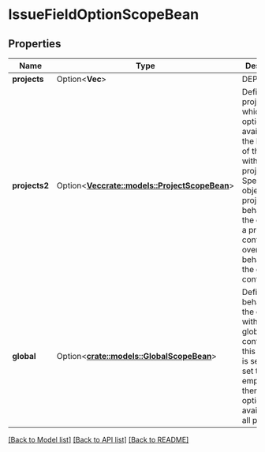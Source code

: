 # IssueFieldOptionScopeBean

## Properties

Name | Type | Description | Notes
------------ | ------------- | ------------- | -------------
**projects** | Option<**Vec<i64>**> | DEPRECATED | [optional]
**projects2** | Option<[**Vec<crate::models::ProjectScopeBean>**](ProjectScopeBean.md)> | Defines the projects in which the option is available and the behavior of the option within each project. Specify one object per project. The behavior of the option in a project context overrides the behavior in the global context. | [optional]
**global** | Option<[**crate::models::GlobalScopeBean**](GlobalScopeBean.md)> | Defines the behavior of the option within the global context. If this property is set, even if set to an empty object, then the option is available in all projects. | [optional]

[[Back to Model list]](../README.md#documentation-for-models) [[Back to API list]](../README.md#documentation-for-api-endpoints) [[Back to README]](../README.md)


